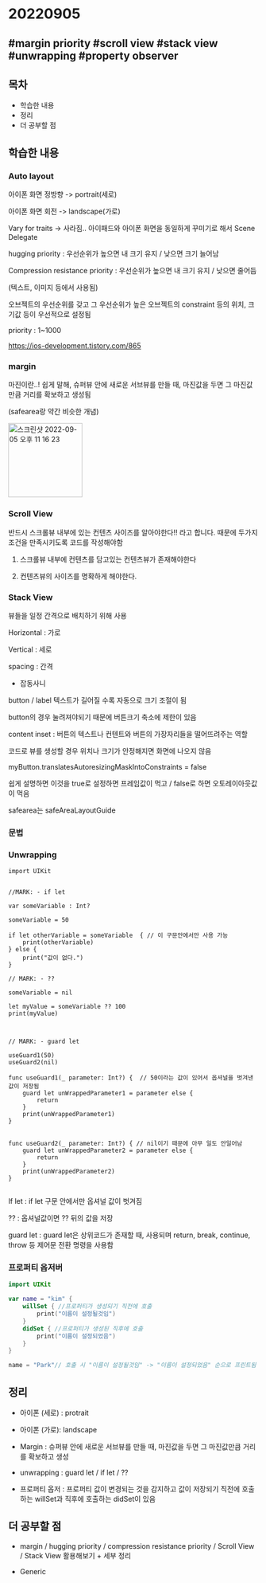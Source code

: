 # 20220905

## #margin priority #scroll view #stack view #unwrapping #property observer

## 목차

- 학습한 내용
- 정리
- 더 공부할 점

## 학습한 내용

### Auto layout

아이폰 화면 정방향 -> portrait(세로)

아이폰 화면 회전 -> landscape(가로)



Vary for traits -> 사라짐.. 아이패드와 아이폰 화면을 동일하게 꾸미기로 해서 Scene Delegate



hugging priority : 우선순위가 높으면 내 크기 유지 / 낮으면 크기 늘어남

Compression resistance priority : 우선순위가 높으면 내 크기 유지 / 낮으면 줄어듬

(텍스트, 이미지 등에서 사용됨)

오브젝트의 우선순위를 갖고 그 우선순위가 높은 오브젝트의 constraint 등의 위치, 크기값 등이 우선적으로 설정됨

priority : 1~1000

https://ios-development.tistory.com/865



### margin 

마진이란..!  쉽게 말해, 슈퍼뷰 안에 새로운 서브뷰를 만들 때, 마진값을 두면 그 마진값만큼 거리를 확보하고 생성됨

(safearea랑 약간 비슷한 개념)



<img width="149" alt="스크린샷 2022-09-05 오후 11 16 23" src="https://user-images.githubusercontent.com/88870642/188469495-3ae779a2-6c0d-4220-9579-bca2efb440d1.png">



### Scroll View

반드시 스크롤뷰 내부에 있는 컨텐츠 사이즈를 알아야한다!! 라고 합니다. 때문에 두가지 조건을 만족시키도록 코드를 작성해야함

1. 스크롤뷰 내부에 컨텐츠를 담고있는 컨텐츠뷰가 존재해야한다

2. 컨텐츠뷰의 사이즈를 명확하게 해야한다.
   



### Stack View

뷰들을 일정 간격으로 배치하기 위해 사용 

Horizontal : 가로

Vertical : 세로

spacing : 간격



- 잡동사니

button / label 텍스트가 길어질 수록 자동으로 크기 조절이 됨

button의 경우 눌려져야되기 때문에 버튼크기 축소에 제한이 있음

content inset : 버튼의 텍스트나 컨텐트와 버튼의 가장자리들을 떨어뜨려주는 역할



코드로 뷰를 생성할 경우 위치나 크기가 안정해지면 화면에 나오지 않음 

 myButton.translatesAutoresizingMaskIntoConstraints = false

쉽게 설명하면 이것을 true로 설정하면 프레임값이 먹고 / false로 하면 오토레이아웃값이 먹음

safearea는 safeAreaLayoutGuide  



### 문법

### 

### Unwrapping

```swi
import UIKit


//MARK: - if let

var someVariable : Int?

someVariable = 50

if let otherVariable = someVariable  { // 이 구문안에서만 사용 가능
    print(otherVariable)
} else {
    print("값이 없다.")
}

// MARK: - ??

someVariable = nil

let myValue = someVariable ?? 100
print(myValue)



// MARK: - guard let

useGuard1(50)
useGuard2(nil)

func useGuard1(_ parameter: Int?) {  // 50이라는 값이 있어서 옵셔널을 벗겨낸 값이 저장됨
    guard let unWrappedParameter1 = parameter else {
        return
    }
    print(unWrappedParameter1)
}


func useGuard2(_ parameter: Int?) { // nil이기 때문에 아무 일도 안일어남
    guard let unWrappedParameter2 = parameter else {
        return
    }
    print(unWrappedParameter2)
}


```

If let : if let 구문 안에서만 옵셔널 값이 벗겨짐

?? : 옵셔널값이면 ?? 뒤의 값을 저장

guard let : guard let은 상위코드가 존재할 때, 사용되며 return, break, continue, throw 등 제어문 전환 명령을 사용함  



### 프로퍼티 옵저버

``` swift
import UIKit

var name = "kim" {
    willSet { //프로퍼티가 생성되기 직전에 호출
        print("이름이 설정될것임")
    }
    didSet { //프로퍼티가 생성된 직후에 호출
        print("이름이 설정되었음")
    }
}

name = "Park"// 호출 시 "이름이 설정될것임" -> "이름이 설정되었음" 순으로 프린트됨
```









## 정리

- 아이폰 (세로) : protrait 
- 아이폰 (가로): landscape
- Margin : 슈퍼뷰 안에 새로운 서브뷰를 만들 때, 마진값을 두면 그 마진값만큼 거리를 확보하고 생성

- unwrapping : guard let / if let / ??
- 프로퍼티 옵저 : 프로퍼티 값이 변경되는 것을 감지하고 값이 저장되기 직전에 호출하는 willSet과 직후에 호출하는 didSet이 있음

## 더 공부할 점

- margin / hugging priority / compression resistance priority / Scroll View / Stack View 활용해보기 + 세부 정리

- Generic

  